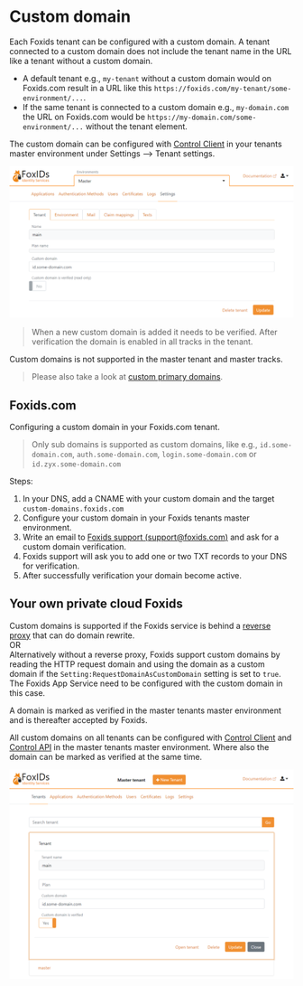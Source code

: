 # Custom domain

Each Foxids tenant can be configured with a custom domain. A tenant connected to a custom domain does not include the tenant name in the URL like a tenant without a custom domain.

- A default tenant e.g., `my-tenant` without a custom domain would on Foxids.com result in a URL like this `https://foxids.com/my-tenant/some-environment/...`.
- If the same tenant is connected to a custom domain e.g., `my-domain.com` the URL on Foxids.com would be `https://my-domain.com/some-environment/...` without the tenant element.

The custom domain can be configured with [Control Client](control.md#foxids-control-client) in your tenants master environment under Settings --> Tenant settings. 

![Configure reverse proxy secret](images/configure-tenant-custom-domain-my-environment.png)

> When a new custom domain is added it needs to be verified. 
> After verification the domain is enabled in all tracks in the tenant.

Custom domains is not supported in the master tenant and master tracks.

> Please also take a look at [custom primary domains](deployment.md#custom-primary-domains).

## Foxids.com
Configuring a custom domain in your Foxids.com tenant.

> Only sub domains is supported as custom domains, like e.g., `id.some-domain.com`, `auth.some-domain.com`, `login.some-domain.com` or `id.zyx.some-domain.com`

Steps:

 1. In your DNS, add a CNAME with your custom domain and the target `custom-domains.foxids.com`    
 2. Configure your custom domain in your Foxids tenants master environment.
 3. Write an email to [Foxids support (support@foxids.com)](mailto:support@foxids.com) and ask for a custom domain verification.
 4. Foxids support will ask you to add one or two TXT records to your DNS for verification.
 5. After successfully verification your domain become active.

## Your own private cloud Foxids
Custom domains is supported if the Foxids service is behind a [reverse proxy](reverse-proxy.md) that can do domain rewrite.  
OR  
Alternatively without a reverse proxy, Foxids support custom domains by reading the HTTP request domain and using the domain as a custom domain if the `Setting:RequestDomainAsCustomDomain` setting is set to `true`. The Foxids App Service need to be configured with the custom domain in this case.


A domain is marked as verified in the master tenants master environment and is thereafter accepted by Foxids.

All custom domains on all tenants can be configured with [Control Client](control.md#foxids-control-client) and [Control API](control.md#foxids-control-api) in the master tenants master environment. 
Where also the domain can be marked as verified at the same time. 

![Configure reverse proxy secret](images/configure-tenant-custom-domain-environment.png)
